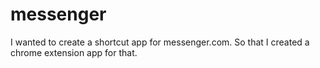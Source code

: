 # messenger
I wanted to create a shortcut app for messenger.com. So that I created a chrome extension app for that. 
